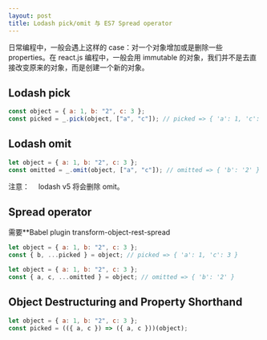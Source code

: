 ```yaml
---
layout: post
title: Lodash pick/omit 与 ES7 Spread operator
---
```


日常编程中，一般会遇上这样的 case：对一个对象增加或是删除一些 properties。在 react.js 编程中，一般会用 immutable 的对象，我们并不是去直接改变原来的对象，而是创建一个新的对象。

## Lodash pick

```javascript
const object = { a: 1, b: "2", c: 3 };
const picked = _.pick(object, ["a", "c"]); // picked => { 'a': 1, 'c': 3 }
```

## Lodash omit

```javascript
let object = { a: 1, b: "2", c: 3 };
const omitted = _.omit(object, ["a", "c"]); // omitted => { 'b': '2' }
```

注意：　 lodash v5 将会删除 omit。

## Spread operator

需要\*\*Babel plugin transform-object-rest-spread

```javascript
let object = { a: 1, b: "2", c: 3 };
const { b, ...picked } = object; // picked => { 'a': 1, 'c': 3 }

let object = { a: 1, b: "2", c: 3 };
const { a, c, ...omitted } = object; // omitted => { 'b': '2' }
```

## Object Destructuring and Property Shorthand

```javascript
let object = { a: 1, b: "2", c: 3 };
const picked = (({ a, c }) => ({ a, c }))(object);
```
